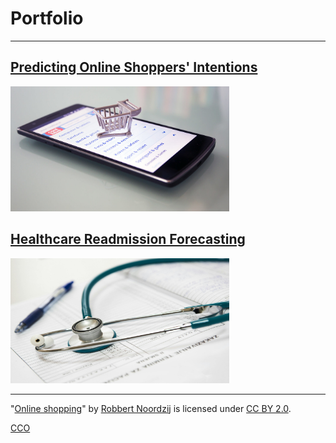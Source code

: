 # Portfolio

---

## [Predicting Online Shoppers' Intentions](/ecommerce_sales_prediction)
<img src="images/online_shopping.jpg?raw=true" width="350" height="200"/>


## [Healthcare Readmission Forecasting](/healthcare_forecasting)
<img src="images/hospital.jpg?raw=true" width="350" height="200"/>


---
<p class="attribution">"<a rel="noopener noreferrer" href="https://www.flickr.com/photos/30760216@N08/22257890101">Online shopping</a>" by <a rel="noopener noreferrer" href="https://www.flickr.com/photos/30760216@N08">Robbert Noordzij</a> is licensed under <a rel="noopener noreferrer" href="https://creativecommons.org/licenses/by/2.0/?ref=openverse">CC BY 2.0</a>.</p>
<p <style="font-size:14em"><a href="https://www.pexels.com/photo/close-up-photo-of-a-stethoscope-40568/">
CCO</a></p>

